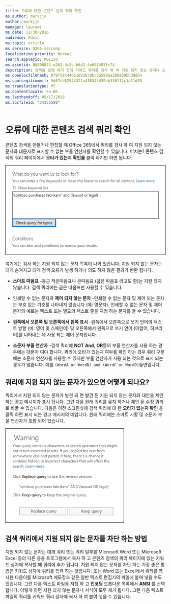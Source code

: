 ```yaml
---
title: 오류에 대한 콘텐츠 검색 쿼리 확인
ms.author: markjjo
author: markjjo
manager: laurawi
ms.date: 11/30/2016
audience: Admin
ms.topic: article
ms.service: O365-seccomp
localization_priority: Normal
search.appverid: MOE150
ms.assetid: 88898874-e262-4c5c-b6d2-4e697497fc74
description: 검색을 실행 하기 전에 키워드 쿼리를 검사 하 여 지원 되지 않는 문자나 소문자 부울 연산자와 같은 오류 및 오타에 대 한 콘텐츠 검색을 확인 합니다. 오류가 발견 되 면 수정 된 쿼리를 제안 합니다.
ms.openlocfilehash: 9f9f59c4466102d678bc3a599aa208869bbd9d64
ms.sourcegitcommit: 9d67cb52544321a430343d39eb336112c1a11d35
ms.translationtype: MT
ms.contentlocale: ko-KR
ms.lasthandoff: 05/17/2019
ms.locfileid: "34155580"
---
```

# <a name="check-your-content-search-query-for-errors"></a>오류에 대한 콘텐츠 검색 쿼리 확인

콘텐츠 검색을 만들거나 편집할 때 Office 365에서 쿼리를 검사 하 여 지원 되지 않는 문자와 대문자로 표시할 수 없는 부울 연산자를 확인할 수 있습니다. 미치는? 콘텐츠 검색의 쿼리 페이지에서 **오타가 있는지 확인을** 클릭 하기만 하면 됩니다. 
  
!["오타에 대 한 쿼리 확인"을 클릭 하 여 검색 쿼리를 검사 하 여 지원 되지 않는 문자](media/e5314306-cfb2-481d-9b5c-13ce658156e7.png)
  
여기에는 검사 하는 지원 되지 않는 문자 목록이 나와 있습니다. 지원 되지 않는 문자는 대개 숨겨지고 대개 검색 오류가 발생 하거나 의도 하지 않은 결과가 반환 됩니다.
  
- **스마트 따옴표** -둥근 작은따옴표나 큰따옴표 (굽은 따옴표 라고도 함)는 지원 되지 않습니다. 검색 쿼리에는 곧은 따옴표만 사용할 수 있습니다. 
    
- 인쇄할 수 없는 문자와 **제어 되지 않는 문자** -인쇄할 수 없는 문자 및 제어 되는 문자는 부호 있는 기호를 나타내지 않습니다 (예: 영문자). 인쇄할 수 없는 문자 및 제어 문자의 예로는 텍스트 또는 별도의 텍스트 줄을 지정 하는 문자를 들 수 있습니다. 
    
- **왼쪽에서 오른쪽 및 오른쪽에서 왼쪽 표시** -왼쪽에서 오른쪽으로 쓰기 언어의 텍스트 방향 (예: 영어 및 스페인어) 및 오른쪽에서 왼쪽으로 쓰기 언어 (아랍어, 히브리어)를 나타내는 데 사용 되는 제어 문자입니다.
    
- **소문자 부울 연산자** -검색 쿼리에 **NOT** **And**, **OR**등의 부울 연산자를 사용 하는 경우에는 대문자 여야 합니다. 쿼리에 오타가 있는지 여부를 확인 하는 경우 쿼리 구문에는 소문자 연산자를 사용할 수 있지만 부울 연산자가 사용 되는 것으로 표시 되는 경우가 많습니다. 예를 `(WordA or WordB) and (WordC or WordD)`들면입니다.
    
## <a name="what-happens-if-a-query-has-an-unsupported-character"></a>쿼리에 지원 되지 않는 문자가 있으면 어떻게 되나요?

쿼리에서 지원 되지 않는 문자가 발견 되 면 발견 된 지원 되지 않는 문자와 대안을 제안 하는 경고 메시지가 표시 됩니다. 그런 다음 원래 쿼리를 유지 하거나 제안 된 수정 쿼리로 바꿀 수 있습니다. 다음은 이전 스크린샷에 검색 쿼리에 대 한 **오타가 있는지 확인** 을 클릭 하면 표시 되는 경고 메시지의 예입니다. 원래 쿼리에는 스마트 시황 및 소문자 부울 연산자가 포함 되어 있습니다. 
  
![쿼리에 대 한 제안 된 수정 내용으로 경고 메시지가 표시 됨](media/23214b30-8e52-412c-bd80-63fb1b3ed52d.png)
  
## <a name="how-to-prevent-unsupported-characters-in-your-search-queries"></a>검색 쿼리에서 지원 되지 않는 문자를 차단 하는 방법

지원 되지 않는 문자는 대개 쿼리 또는 쿼리 일부를 Microsoft Word 또는 Microsoft Excel 등의 다른 응용 프로그램에서 복사 하 고 콘텐츠 검색의 쿼리 페이지에 있는 키워드 상자에 복사할 때 쿼리에 추가 됩니다. 지원 되지 않는 문자를 차단 하는 가장 좋은 방법은 키워드 상자에 쿼리를 입력 하는 것입니다. 또는 Word 또는 Excel에서 쿼리를 복사한 다음이를 Microsoft 메모장과 같은 일반 텍스트 편집기의 파일에 붙여 넣을 수도 있습니다. 그런 다음 텍스트 파일을 저장 하 고 **인코딩** 드롭다운 목록에서 **ANSI** 를 선택 합니다. 이렇게 하면 지원 되지 않는 문자나 서식이 모두 제거 됩니다. 그런 다음 텍스트 파일의 쿼리를 키워드 쿼리 상자에 복사 하 여 붙여 넣을 수 있습니다. 
